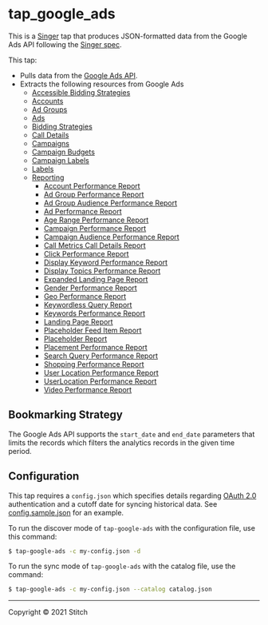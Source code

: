# tap_google_ads

This is a [Singer](https://singer.io) tap that produces JSON-formatted
data from the Google Ads API following the [Singer
spec](https://github.com/singer-io/getting-started/blob/master/SPEC.md).

This tap: 

- Pulls data from the [Google Ads API](https://developers.google.com/google-ads/api/docs/start).
- Extracts the following resources from Google Ads
  - [Accessible Bidding Strategies](https://developers.google.com/google-ads/api/reference/rpc/v10/AccessibleBiddingStrategy)
  - [Accounts](https://developers.google.com/google-ads/api/reference/rpc/v10/Customer)
  - [Ad Groups](https://developers.google.com/google-ads/api/reference/rpc/v10/AdGroup)
  - [Ads](https://developers.google.com/google-ads/api/reference/rpc/v10/Ad)
  - [Bidding Strategies](https://developers.google.com/google-ads/api/reference/rpc/v10/BiddingStrategy)
  - [Call Details](https://developers.google.com/google-ads/api/reference/rpc/v10/CallView)
  - [Campaigns](https://developers.google.com/google-ads/api/reference/rpc/v10/Campaign)
  - [Campaign Budgets](https://developers.google.com/google-ads/api/reference/rpc/v10/CampaignBudget)
  - [Campaign Labels](https://developers.google.com/google-ads/api/reference/rpc/v10/CampaignLabel)
  - [Labels](https://developers.google.com/google-ads/api/reference/rpc/v10/Label)
  - [Reporting](https://developers.google.com/google-ads/api/docs/reporting/overview)
    - [Account Performance Report](https://developers.google.com/google-ads/api/fields/v10/customer)
    - [Ad Group Performance Report](https://developers.google.com/google-ads/api/fields/v10/ad_group)
    - [Ad Group Audience Performance Report](https://developers.google.com/google-ads/api/fields/v10/ad_group_audience_view)
    - [Ad Performance Report](https://developers.google.com/google-ads/api/fields/v10/ad_group_ad)
    - [Age Range Performance Report](https://developers.google.com/google-ads/api/fields/v10/age_range_view)
    - [Campaign Performance Report](https://developers.google.com/google-ads/api/fields/v10/campaign)
    - [Campaign Audience Performance Report](https://developers.google.com/google-ads/api/fields/v10/campaign_audience_view)
    - [Call Metrics Call Details Report](https://developers.google.com/google-ads/api/fields/v10/call_view)
    - [Click Performance Report](https://developers.google.com/google-ads/api/fields/v10/click_view)
    - [Display Keyword Performance Report](https://developers.google.com/google-ads/api/fields/v10/display_keyword_view)
    - [Display Topics Performance Report](https://developers.google.com/google-ads/api/fields/v10/topic_view)
    - [Expanded Landing Page Report](https://developers.google.com/google-ads/api/fields/v10/expanded_landing_page_view)
    - [Gender Performance Report](https://developers.google.com/google-ads/api/fields/v10/gender_view)
    - [Geo Performance Report](https://developers.google.com/google-ads/api/fields/v10/geographic_view)
    - [Keywordless Query Report](https://developers.google.com/google-ads/api/fields/v10/dynamic_search_ads_search_term_view)
    - [Keywords Performance Report](https://developers.google.com/google-ads/api/fields/v10/keyword_view)
    - [Landing Page Report](https://developers.google.com/google-ads/api/fields/v10/landing_page_view)
    - [Placeholder Feed Item Report](https://developers.google.com/google-ads/api/fields/v10/feed_item)
    - [Placeholder Report](https://developers.google.com/google-ads/api/fields/v10/feed_placeholder_view)
    - [Placement Performance Report](https://developers.google.com/google-ads/api/fields/v10/managed_placement_view)
    - [Search Query Performance Report](https://developers.google.com/google-ads/api/fields/v10/search_term_view)
    - [Shopping Performance Report](https://developers.google.com/google-ads/api/fields/v10/shopping_performance_view)
    - [User Location Performance Report](https://developers.google.com/google-ads/api/fields/v10/user_location_view)
    - [UserLocation Performance Report](https://developers.google.com/google-ads/api/fields/v10/user_location_view)
    - [Video Performance Report](https://developers.google.com/google-ads/api/fields/v10/video)

## Bookmarking Strategy

The Google Ads API supports the `start_date` and `end_date` parameters that limits the records which filters the analytics records in the given time period.

## Configuration

This tap requires a `config.json` which specifies details regarding [OAuth 2.0](https://developers.google.com/google-ads/api/docs/oauth/overview) authentication and a cutoff date for syncing historical data. See [config.sample.json](config.sample.json) for an example.

To run the discover mode of `tap-google-ads` with the configuration file, use this command:

```bash
$ tap-google-ads -c my-config.json -d
```

To run the sync mode of `tap-google-ads` with the catalog file, use the command:

```bash
$ tap-google-ads -c my-config.json --catalog catalog.json
```
---

Copyright &copy; 2021 Stitch

